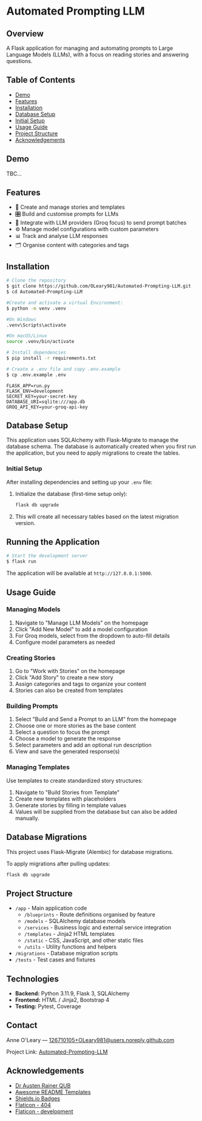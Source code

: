 # Automated Prompting LLM

## Overview

A Flask application for managing and automating prompts to Large Language Models (LLMs), with a focus on reading stories and answering questions.

## Table of Contents

* [Demo](#demo)
* [Features](#features)
* [Installation](#installation)
* [Database Setup](#database-setup)
* [Initial Setup](#initial-setup)
* [Usage Guide](#usage-guide)
* [Project Structure](#project-structure)
* [Acknowledgements](#acknowledgements)

## Demo

TBC...

## Features

* 📝 Create and manage stories and templates
* 🎛️ Build and customise prompts for LLMs
* 🤖 Integrate with LLM providers (Groq focus) to send prompt batches
* ⚙️ Manage model configurations with custom parameters
* 📊 Track and analyse LLM responses
* 🗂️ Organise content with categories and tags

## Installation

```bash
# Clone the repository
$ git clone https://github.com/OLeary981/Automated-Prompting-LLM.git
$ cd Automated-Prompting-LLM

#Create and activate a virtual Environment:
$ python -m venv .venv

#On Windows
.venv\Scripts\activate

#On macOS/Linux
source .venv/bin/activate

# Install dependencies
$ pip install -r requirements.txt

# Create a .env file and copy .env.example
$ cp .env.example .env
```

```env
FLASK_APP=run.py
FLASK_ENV=development
SECRET_KEY=your-secret-key
DATABASE_URI=sqlite:///app.db
GROQ_API_KEY=your-groq-api-key
```

## Database Setup

This application uses SQLAlchemy with Flask-Migrate to manage the database schema. The database is automatically created when you first run the application, but you need to apply migrations to create the tables.

### Initial Setup

After installing dependencies and setting up your `.env` file:

1. Initialize the database (first-time setup only):
   ```bash
   flask db upgrade
   ```
2. This will create all necessary tables based on the latest migration version.

## Running the Application

```bash
# Start the development server
$ flask run
```
The application will be available at `http://127.0.0.1:5000`.

## Usage Guide

### Managing Models

1. Navigate to "Manage LLM Models" on the homepage
2. Click "Add New Model" to add a model configuration
3. For Groq models, select from the dropdown to auto-fill details
4. Configure model parameters as needed

### Creating Stories

1. Go to "Work with Stories" on the homepage
2. Click "Add Story" to create a new story
3. Assign categories and tags to organize your content
4. Stories can also be created from templates

### Building Prompts

1. Select "Build and Send a Prompt to an LLM" from the homepage
2. Choose one or more stories as the base content
3. Select a question to focus the prompt
4. Choose a model to generate the response
5. Select parameters and add an optional run description
6. View and save the generated response(s)

### Managing Templates

Use templates to create standardized story structures:

1. Navigate to "Build Stories from Template" 
2. Create new templates with placeholders
3. Generate stories by filling in template values
4. Values will be supplied from the database but can also be added manually.

## Database Migrations

This project uses Flask-Migrate (Alembic) for database migrations. 

To apply migrations after pulling updates:
```bash
flask db upgrade
```

## Project Structure

- `/app` - Main application code
  - `/blueprints` - Route definitions organised by feature
  - `/models` - SQLAlchemy database models
  - `/services` - Business logic and external service integration
  - `/templates` - Jinja2 HTML templates
  - `/static` - CSS, JavaScript, and other static files
  - `/utils` - Utility functions and helpers
- `/migrations` - Database migration scripts
- `/tests` - Test cases and fixtures


## Technologies


* **Backend:** Python 3.11.9, Flask 3, SQLAlchemy
* **Frontend:** HTML / Jinja2, Bootstrap 4
* **Testing:** Pytest, Coverage




## Contact

Anne O'Leary — 126710105+OLeary981@users.noreply.github.com

Project Link: [Automated-Prompting-LLM](https://github.com/OLeary981/Automated-Prompting-LLM)


## Acknowledgements

* [Dr Austen Rainer QUB](https://pure.qub.ac.uk/en/persons/austen-rainer)
* [Awesome README Templates](https://github.com/matiassingers/awesome-readme)
* [Shields.io Badges](https://shields.io/)
* [Flaticon - 404](https://www.flaticon.com/free-icons/error-404)
* [Flaticon - development](https://www.flaticon.com/free-animated-icons/development)
